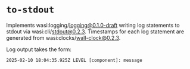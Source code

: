 # `to-stdout`

Implements wasi:logging/logging@0.1.0-draft writing log statements to stdout via wasi:cli/stdout@0.2.3. Timestamps for each log statement are generated from wasi:clocks/wall-clock@0.2.3.

Log output takes the form:

```
2025-02-10 18:04:35.925Z LEVEL [component]: message
```

